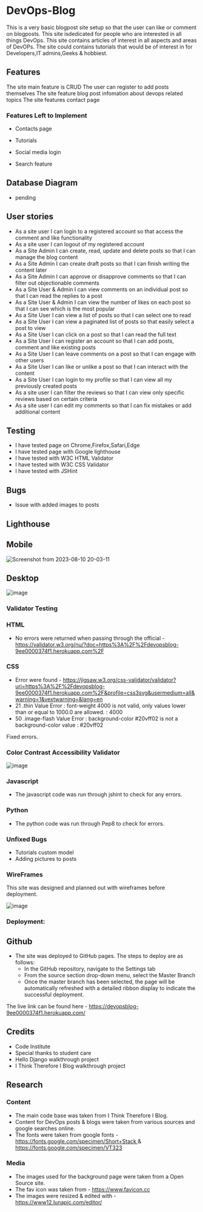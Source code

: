 # DevOps-Blog

This is a very basic blogpost site setup so that the user can like or comment on blogposts.
This site isdedicated for people who are interested in all things DevOps.
This site contains articles of interest in all aspects and areas of DevOPs.
The site could contains tutorials that would be of interest in for Developers,IT admins,Geeks & hobbiest.


## Features

The site main feature is CRUD
The user can register to add posts themselves
The site feature blog post infomation about devops related topics
The site features contact page 


### Features Left to Implement

- Contacts page
- Tutorials

- Social media login
- Search feature


## Database Diagram

- pending

## User stories 

- As a site user I can login to a registered account so that access the comment and like functionality
- As a site user I can logout of my registered account 
- As a Site Admin I can create, read, update and delete posts so that I can manage the blog content
- As a Site Admin I can create draft posts so that I can finish writing the content later
- As a Site Admin I can approve or disapprove comments so that I can filter out objectionable comments
- As a Site User & Admin I can view comments on an individual post so that I can read the replies to a post
- As a Site User & Admin I can view the number of likes on each post so that I can see which is the most popular
- As a Site User I can view a list of posts so that I can select one to read
- As a Site User I can view a paginated list of posts so that easily select a post to view
- As a Site User I can click on a post so that I can read the full text
- As a Site User I can register an account so that I can add posts, comment and like existing posts
- As a Site User I can leave comments on a post so that I can engage with other users
- As a Site User I can like or unlike a post so that I can interact with the content
- As a Site User I can login to my profile so that I can view all my previously created posts
- As a site user I can filter the reviews so that I can view only specific reviews based on certain criteria
- As a site user I can edit my comments so that I can fix mistakes or add additional content


## Testing
- I have tested page on Chrome,Firefox,Safari,Edge
- I have tested page with Google lighthouse
- I have tested with W3C HTML Validator
- I have tested with W3C CSS Validator
- I have tested with JSHint

## Bugs

- Issue with added images to posts

## Lighthouse

## Mobile
![Screenshot from 2023-08-10 20-03-11](https://github.com/niallos11/devops-blog-dev/assets/5288061/2a53e36a-c4b4-41b9-8077-cf824ed6fd8f)


## Desktop
![image](https://github.com/niallos11/devops-blog-dev/assets/5288061/e68885c0-4a4e-4812-8502-3f4fb72cf0c5)


### Validator Testing

### HTML
- No errors were returned when passing through the official - https://validator.w3.org/nu/?doc=https%3A%2F%2Fdevopsblog-9ee0000374f1.herokuapp.com%2F


### CSS
- Error were found - https://jigsaw.w3.org/css-validator/validator?uri=https%3A%2F%2Fdevopsblog-9ee0000374f1.herokuapp.com%2F&profile=css3svg&usermedium=all&warning=1&vextwarning=&lang=en
- 21	.thin	Value Error : font-weight 4000 is not valid, only values lower than or equal to 1000.0 are allowed. : 4000
- 50	.image-flash	Value Error : background-color #20vff02 is not a background-color value : #20vff02

Fixed errors.

### Color Contrast Accessibility Validator
![image](https://github.com/niallos11/devops-blog-dev/assets/5288061/6374a305-d7e7-4d21-99b1-99573de778fd)


### Javascript
- The javascript code was run through jshint to check for any errors.

### Python
- The python code was run through Pep8 to check for errors. 


### Unfixed Bugs

- Tutorials custom model
- Adding pictures to posts 


### WireFrames
This site was designed and planned out with wireframes before deployment. 

![image](https://github.com/niallos11/devops-blog-dev/assets/5288061/8a37c175-6863-490e-9b6f-567dbe4b5a3f)



### Deployment:

## Github

- The site was deployed to GitHub pages. The steps to deploy are as follows:
  - In the GitHub repository, navigate to the Settings tab
  - From the source section drop-down menu, select the Master Branch
  - Once the master branch has been selected, the page will be automatically refreshed with a detailed ribbon display to indicate the successful deployment.

The live link can be found here - https://devopsblog-9ee0000374f1.herokuapp.com/


## Credits
- Code Institute
- Special thanks to student care
- Hello Django walkthrough project
- I Think Therefore I Blog walkthrough project


## Research


### Content
- The main code base was taken from I Think Therefore I Blog.
- Content for DevOps posts & blogs were taken from various sources and google searches online.
- The fonts were taken from google fonts - [https://fonts.google.com/specimen/Short+Stack
](https://fonts.google.com/specimen/Press+Start+2P) & https://fonts.google.com/specimen/VT323

### Media

- The images used for the background page were taken from a Open Source site.
- The fav icon was taken from - https://www.favicon.cc
- The images were resized & edited with - https://www12.lunapic.com/editor/














